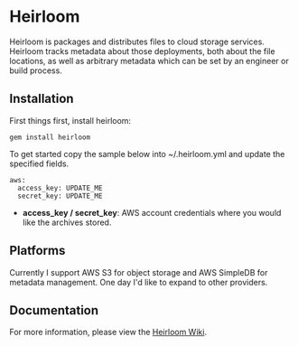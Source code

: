 Heirloom
========

Heirloom is packages and distributes files to cloud storage services.  Heirloom tracks metadata about those deployments, both about the file locations, as well as arbitrary metadata which can be set by an engineer or build process.

Installation
------------

First things first, install heirloom:

```
gem install heirloom
```

To get started copy the sample below into ~/.heirloom.yml and update the specified fields.

```
aws:
  access_key: UPDATE_ME
  secret_key: UPDATE_ME
```

* **access_key / secret_key**: AWS account credentials where you would like the archives stored.

Platforms
---------

Currently I support AWS S3 for object storage and AWS SimpleDB for metadata management.  One day I'd like to expand to other providers.

Documentation
-------------

For more information, please view the [Heirloom Wiki](https://github.com/live-community/heirloom/wiki).
